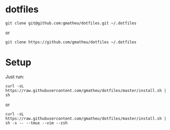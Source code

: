 dotfiles
===========

`git clone git@github.com:gmatheu/dotfiles.git ~/.dotfiles`

or

`git clone https://github.com/gmatheu/dotfiles ~/.dotfiles`


# Setup

Just run:

`curl -sL https://raw.githubusercontent.com/gmatheu/dotfiles/master/install.sh | sh`

or

`curl -sL https://raw.githubusercontent.com/gmatheu/dotfiles/master/install.sh | sh -s -- --tmux --vim --zsh`
